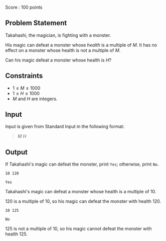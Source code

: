 Score : $100$ points

## Problem Statement

Takahashi, the magician, is fighting with a monster.

His magic can defeat a monster whose *health* is a multiple of $M$. It has no effect on a monster whose health is not a multiple of $M$.

Can his magic defeat a monster whose health is $H$?

## Constraints

- $1 \leq M \leq 1000$
- $1 \leq H \leq 1000$
- $M$ and $H$ are integers.

## Input

Input is given from Standard Input in the following format:

> $M$ $H$

## Output

If Takahashi's magic can defeat the monster, print `Yes`; otherwise, print `No`.

```input1
10 120
```

```output1
Yes
```

Takahashi's magic can defeat a monster whose health is a multiple of $10$.

$120$ is a multiple of $10$, so his magic can defeat the monster with health $120$.

```input2
10 125
```

```output2
No
```

$125$ is not a multiple of $10$, so his magic cannot defeat the monster with health $125$.